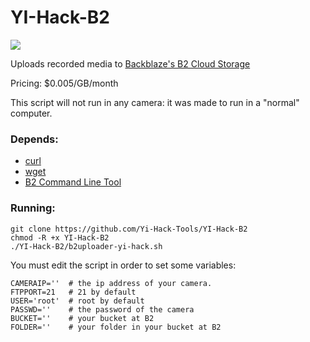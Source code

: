 # YI-Hack-B2
![](https://i.imgur.com/Plz055n.png)

Uploads recorded media to [Backblaze's B2 Cloud Storage](https://www.backblaze.com/b2/cloud-storage.html)

Pricing: $0.005/GB/month

This script will not run in any camera: it was made to run in a "normal" computer.


### Depends:
* [curl](https://curl.haxx.se/)
* [wget](https://www.gnu.org/software/wget/)
* [B2 Command Line Tool](https://github.com/Backblaze/B2_Command_Line_Tool)

### Running:

```
git clone https://github.com/Yi-Hack-Tools/YI-Hack-B2
chmod -R +x YI-Hack-B2
./YI-Hack-B2/b2uploader-yi-hack.sh
```
You must edit the script in order to set some variables:
```
CAMERAIP=''  # the ip address of your camera.
FTPPORT=21   # 21 by default
USER='root'  # root by default
PASSWD=''    # the password of the camera
BUCKET=''    # your bucket at B2
FOLDER=''    # your folder in your bucket at B2

```
